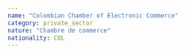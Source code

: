 ```yaml
---
name: "Colombian Chamber of Electronic Commerce"
category: private_sector
nature: "Chambre de commerce"
nationality: COL
---
```

    